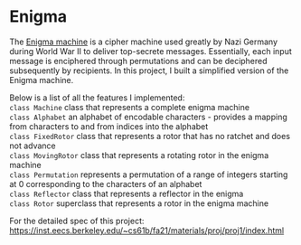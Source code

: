 # Enigma
The [Enigma machine](https://en.wikipedia.org/wiki/Enigma_machine) is a cipher machine used greatly by Nazi Germany during World War II to deliver top-secrete messages. Essentially, each input message is enciphered through permutations and can be deciphered subsequently by recipients. In this project, I built a simplified version of the Enigma machine.

Below is a list of all the features I implemented:<br>
```class Machine``` class that represents a complete enigma machine<br>
```class Alphabet``` an alphabet of encodable characters - provides a mapping from characters to and from indices into the alphabet<br>
```class FixedRotor``` class that represents a rotor that has no ratchet and does not advance<br>
```class MovingRotor``` class that represents a rotating rotor in the enigma machine<br>
```class Permutation``` represents a permutation of a range of integers starting at 0 corresponding to the characters of an alphabet<br>
```class Reflector``` class that represents a reflector in the enigma<br>
```class Rotor``` superclass that represents a rotor in the enigma machine<br>

For the detailed spec of this project: https://inst.eecs.berkeley.edu/~cs61b/fa21/materials/proj/proj1/index.html
